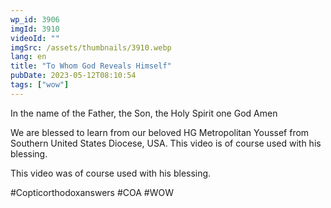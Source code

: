 ```yaml
---
wp_id: 3906
imgId: 3910
videoId: ""
imgSrc: /assets/thumbnails/3910.webp
lang: en
title: "To Whom God Reveals Himself"
pubDate: 2023-05-12T08:10:54
tags: ["wow"]
---
```


<!-- page: 6 -->

<p>In the name of the Father, the Son, the Holy Spirit one God Amen</p>
<p>We are blessed to learn from our beloved HG Metropolitan Youssef from Southern United States Diocese, USA. This video is of course used with his blessing.</p>
<p>This video was of course used with his blessing.</p>
<p>#Copticorthodoxanswers #COA #WOW</p>
